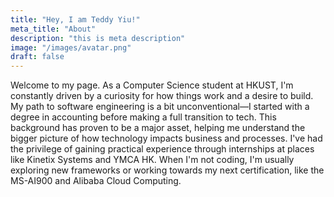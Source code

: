 ```yaml
---
title: "Hey, I am Teddy Yiu!"
meta_title: "About"
description: "this is meta description"
image: "/images/avatar.png"
draft: false
---
```


Welcome to my page. As a Computer Science student at HKUST, I'm constantly driven by a curiosity for how things work and a desire to build. My path to software engineering is a bit unconventional—I started with a degree in accounting before making a full transition to tech. This background has proven to be a major asset, helping me understand the bigger picture of how technology impacts business and processes. I've had the privilege of gaining practical experience through internships at places like Kinetix Systems and YMCA HK. When I'm not coding, I'm usually exploring new frameworks or working towards my next certification, like the MS-AI900 and Alibaba Cloud Computing.
